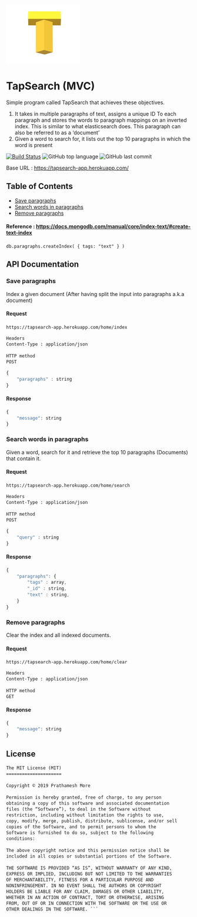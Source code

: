 
<img src="/assets/icon/logo_tap_trans.png" width="200"></img>

# TapSearch (MVC)
Simple program called TapSearch that achieves these objectives.

1.	It takes in multiple paragraphs of text, assigns a unique ID To each paragraph and stores the words to paragraph mappings on an inverted index. This is similar to what elasticsearch does. This paragraph can also be referred to as a ‘document’
2.	Given a word to search for, it lists out the top 10 paragraphs in which the word is present

[![Build Status](https://travis-ci.com/pprathameshmore/TapSearch.svg?token=fx8WzCoHNssGRphWA7zD&branch=master)](https://travis-ci.com/pprathameshmore/TapSearch)
![GitHub top language](https://img.shields.io/github/languages/top/pprathameshmore/tapsearch?style=flat)
![GitHub last commit](https://img.shields.io/github/last-commit/pprathameshmore/tapsearch?style=flat)

Base URL : https://tapsearch-app.herokuapp.com/

## Table of Contents
 * [Save paragraphs](#save-paragraphs)
 * [Search words in paragraphs](#search-words-in-paragraphs)
 * [Remove paragraphs](#remove-paragraphs)


 #### Reference : https://docs.mongodb.com/manual/core/index-text/#create-text-index
 ```db.paragraphs.createIndex( { tags: "text" } )```

## API Documentation

### Save paragraphs

Index a given document (After having split the input into paragraphs a.k.a document)

#### Request

``` https://tapsearch-app.herokuapp.com/home/index ```

``` 
Headers
Content-Type : application/json

HTTP method
POST
```
```javascript
{
    "paragraphs" : string
}
```
#### Response

```javascript
{
    "message": string
}
```

### Search words in paragraphs

Given a word, search for it and retrieve the top 10 paragraphs (Documents) that contain it.

#### Request

``` https://tapsearch-app.herokuapp.com/home/search ```

``` 
Headers
Content-Type : application/json

HTTP method
POST
```
```javascript
{
    "query" : string
}
```
#### Response

```javascript
{
    "paragraphs": {
        "tags" : array,
        "_id" : string,
        "text" : string,
    }
}
```

### Remove paragraphs

Clear the index and all indexed documents.

#### Request

``` https://tapsearch-app.herokuapp.com/home/clear ```

``` 
Headers
Content-Type : application/json

HTTP method
GET
```
#### Response

```javascript
{
    "message": string
}
```

## License

``` 
The MIT License (MIT)
=====================

Copyright © 2019 Prathamesh More

Permission is hereby granted, free of charge, to any person
obtaining a copy of this software and associated documentation
files (the “Software”), to deal in the Software without
restriction, including without limitation the rights to use,
copy, modify, merge, publish, distribute, sublicense, and/or sell
copies of the Software, and to permit persons to whom the
Software is furnished to do so, subject to the following
conditions:

The above copyright notice and this permission notice shall be
included in all copies or substantial portions of the Software.

THE SOFTWARE IS PROVIDED “AS IS”, WITHOUT WARRANTY OF ANY KIND,
EXPRESS OR IMPLIED, INCLUDING BUT NOT LIMITED TO THE WARRANTIES
OF MERCHANTABILITY, FITNESS FOR A PARTICULAR PURPOSE AND
NONINFRINGEMENT. IN NO EVENT SHALL THE AUTHORS OR COPYRIGHT
HOLDERS BE LIABLE FOR ANY CLAIM, DAMAGES OR OTHER LIABILITY,
WHETHER IN AN ACTION OF CONTRACT, TORT OR OTHERWISE, ARISING
FROM, OUT OF OR IN CONNECTION WITH THE SOFTWARE OR THE USE OR
OTHER DEALINGS IN THE SOFTWARE. ```
